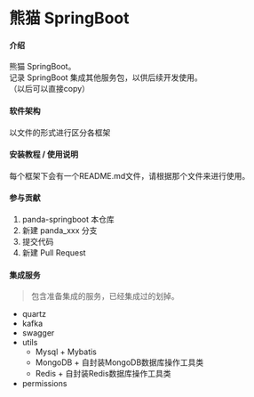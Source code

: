 # 熊猫 SpringBoot

#### 介绍
熊猫 SpringBoot。<br>
记录 SpringBoot 集成其他服务包，以供后续开发使用。<br>
（以后可以直接copy） 

#### 软件架构
以文件的形式进行区分各框架

#### 安装教程 / 使用说明

每个框架下会有一个README.md文件，请根据那个文件来进行使用。

#### 参与贡献

1.  panda-springboot 本仓库
2.  新建 panda_xxx 分支
3.  提交代码
4.  新建 Pull Request

#### 集成服务
> 包含准备集成的服务，已经集成过的划掉。
- quartz
- kafka
- swagger
- utils
    - Mysql + Mybatis
    - MongoDB + 自封装MongoDB数据库操作工具类
    - Redis + 自封装Redis数据库操作工具类
- permissions